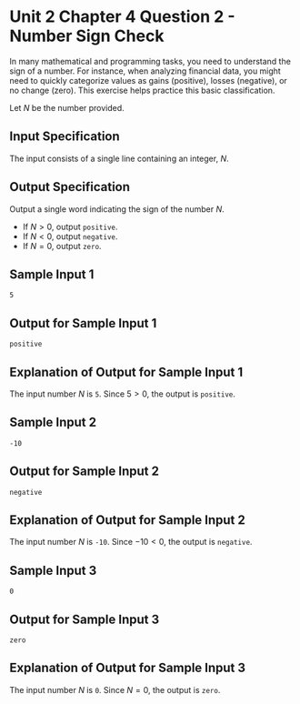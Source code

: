 # Unit 2 Chapter 4 Question 2 - Number Sign Check

In many mathematical and programming tasks, you need to understand the sign of a number. For instance, when analyzing financial data, you might need to quickly categorize values as gains (positive), losses (negative), or no change (zero). This exercise helps practice this basic classification.

Let $N$ be the number provided.

## Input Specification
The input consists of a single line containing an integer, $N$.

## Output Specification
Output a single word indicating the sign of the number $N$.
- If $N > 0$, output `positive`.
- If $N < 0$, output `negative`.
- If $N = 0$, output `zero`.

## Sample Input 1
```
5
```

## Output for Sample Input 1
```
positive
```

## Explanation of Output for Sample Input 1
The input number $N$ is `5`. Since $5 > 0$, the output is `positive`.

## Sample Input 2
```
-10
```

## Output for Sample Input 2
```
negative
```

## Explanation of Output for Sample Input 2
The input number $N$ is `-10`. Since $-10 < 0$, the output is `negative`.

## Sample Input 3
```
0
```

## Output for Sample Input 3
```
zero
```

## Explanation of Output for Sample Input 3
The input number $N$ is `0`. Since $N = 0$, the output is `zero`.